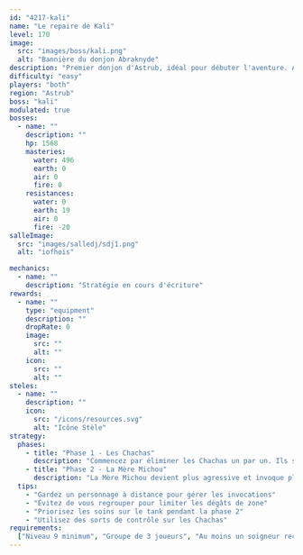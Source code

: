 ```yaml
---
id: "4217-kali"
name: "Le repaire de Kali"
level: 170
image:
  src: "images/boss/kali.png"
  alt: "Bannière du donjon Abraknyde"
description: "Premier donjon d'Astrub, idéal pour débuter l'aventure. Affrontez des Chachas et leur maîtresse dans une maison envahie par les félins."
difficulty: "easy"
players: "both"
region: "Astrub"
boss: "kali"
modulated: true
bosses:
  - name: ""
    description: ""
    hp: 1568
    masteries:
      water: 496
      earth: 0
      air: 0
      fire: 0
    resistances:
      water: 0
      earth: 19
      air: 0
      fire: -20
salleImage:
  src: "images/salledj/sdj1.png"
  alt: "iofhois"

mechanics:
  - name: ""
    description: "Stratégie en cours d'écriture"
rewards:
  - name: ""
    type: "equipment"
    description: ""
    dropRate: 0
    image:
      src: ""
      alt: ""
    icon:
      src: ""
      alt: ""
steles:
  - name: ""
    description: ""
    icon:
      src: "/icons/resources.svg"
      alt: "Icône Stèle"
strategy:
  phases:
    - title: "Phase 1 - Les Chachas"
      description: "Commencez par éliminer les Chachas un par un. Ils sont faibles individuellement mais peuvent être dangereux en groupe. Concentrez vos attaques sur un seul Chacha à la fois."
    - title: "Phase 2 - La Mère Michou"
      description: "La Mère Michou devient plus agressive et invoque plus fréquemment des Chachas. Elle utilise des attaques de zone qui peuvent étourdir. Gardez vos distances et éliminez les Chachas invoqués rapidement."
  tips:
    - "Gardez un personnage à distance pour gérer les invocations"
    - "Évitez de vous regrouper pour limiter les dégâts de zone"
    - "Priorisez les soins sur le tank pendant la phase 2"
    - "Utilisez des sorts de contrôle sur les Chachas"
requirements:
  ["Niveau 9 minimum", "Groupe de 3 joueurs", "Au moins un soigneur recommandé"]
---
```

